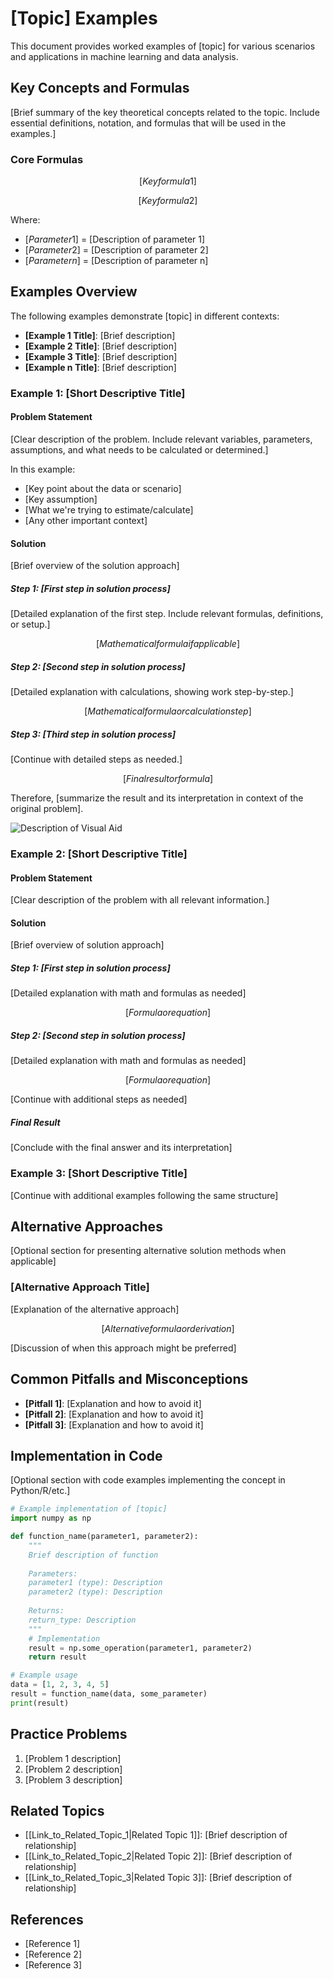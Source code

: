 # [Topic] Examples

This document provides worked examples of [topic] for various scenarios and applications in machine learning and data analysis.

## Key Concepts and Formulas

[Brief summary of the key theoretical concepts related to the topic. Include essential definitions, notation, and formulas that will be used in the examples.]

### Core Formulas

$$[Key formula 1]$$

$$[Key formula 2]$$

Where:
- $[Parameter 1]$ = [Description of parameter 1]
- $[Parameter 2]$ = [Description of parameter 2]
- $[Parameter n]$ = [Description of parameter n]

## Examples Overview

The following examples demonstrate [topic] in different contexts:

- **[Example 1 Title]**: [Brief description]
- **[Example 2 Title]**: [Brief description]
- **[Example 3 Title]**: [Brief description]
- **[Example n Title]**: [Brief description]

### Example 1: [Short Descriptive Title]

#### Problem Statement
[Clear description of the problem. Include relevant variables, parameters, assumptions, and what needs to be calculated or determined.]

In this example:
- [Key point about the data or scenario]
- [Key assumption]
- [What we're trying to estimate/calculate]
- [Any other important context]

#### Solution

[Brief overview of the solution approach]

##### Step 1: [First step in solution process]
[Detailed explanation of the first step. Include relevant formulas, definitions, or setup.]

$$[Mathematical formula if applicable]$$

##### Step 2: [Second step in solution process]
[Detailed explanation with calculations, showing work step-by-step.]

$$[Mathematical formula or calculation step]$$

##### Step 3: [Third step in solution process]
[Continue with detailed steps as needed.]

$$[Final result or formula]$$

Therefore, [summarize the result and its interpretation in context of the original problem].

![Description of Visual Aid](../Images/[appropriate_image_path].png)

### Example 2: [Short Descriptive Title]

#### Problem Statement
[Clear description of the problem with all relevant information.]

#### Solution

[Brief overview of solution approach]

##### Step 1: [First step in solution process]
[Detailed explanation with math and formulas as needed]

$$[Formula or equation]$$

##### Step 2: [Second step in solution process]
[Detailed explanation with math and formulas as needed]

$$[Formula or equation]$$

[Continue with additional steps as needed]

##### Final Result
[Conclude with the final answer and its interpretation]

### Example 3: [Short Descriptive Title]

[Continue with additional examples following the same structure]

## Alternative Approaches

[Optional section for presenting alternative solution methods when applicable]

### [Alternative Approach Title]
[Explanation of the alternative approach]

$$[Alternative formula or derivation]$$

[Discussion of when this approach might be preferred]

## Common Pitfalls and Misconceptions

- **[Pitfall 1]**: [Explanation and how to avoid it]
- **[Pitfall 2]**: [Explanation and how to avoid it]
- **[Pitfall 3]**: [Explanation and how to avoid it]

## Implementation in Code

[Optional section with code examples implementing the concept in Python/R/etc.]

```python
# Example implementation of [topic]
import numpy as np

def function_name(parameter1, parameter2):
    """
    Brief description of function
    
    Parameters:
    parameter1 (type): Description
    parameter2 (type): Description
    
    Returns:
    return_type: Description
    """
    # Implementation
    result = np.some_operation(parameter1, parameter2)
    return result

# Example usage
data = [1, 2, 3, 4, 5]
result = function_name(data, some_parameter)
print(result)
```

## Practice Problems

1. [Problem 1 description]
2. [Problem 2 description]
3. [Problem 3 description]

## Related Topics

- [[Link_to_Related_Topic_1|Related Topic 1]]: [Brief description of relationship]
- [[Link_to_Related_Topic_2|Related Topic 2]]: [Brief description of relationship]
- [[Link_to_Related_Topic_3|Related Topic 3]]: [Brief description of relationship]

## References

- [Reference 1]
- [Reference 2]
- [Reference 3]

<!-- 
USAGE NOTES:
1. Replace all text in [brackets] with content specific to your topic.
2. Delete sections that aren't relevant to your specific example type.
3. For probability examples, focus on sample spaces, events, and probability rules.
4. For statistical inference, emphasize distributions, estimators, and their properties.
5. For algorithms, highlight the approach, complexity, and implementation details.
6. Use LaTeX for mathematical expressions between $$ delimiters.
7. Keep explanations clear and concise, but include all necessary steps.
8. Add images to the appropriate Images directory and link them correctly.
9. Use bullet points and numbered lists to organize information clearly.
10. Include code examples when relevant to demonstrate practical implementation.
11. Remove these usage notes before finalizing your document.
--> 